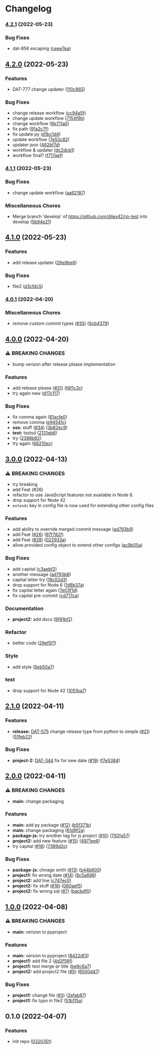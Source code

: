 # Changelog

### [4.2.1](https://github.com/dilex42/rp-test/compare/v4.2.0...v4.2.1) (2022-05-23)


### Bug Fixes

* dat-856 escaping ([ceee7ea](https://github.com/dilex42/rp-test/commit/ceee7ead526d5e3f69ef58a9a1afe5abf9dc2fdc))

## [4.2.0](https://github.com/dilex42/rp-test/compare/v4.1.1...v4.2.0) (2022-05-23)


### Features

* DAT-777 change updater ([110c865](https://github.com/dilex42/rp-test/commit/110c865791c2329fdb8df69cffc008cc965dc54d))


### Bug Fixes

* change release workflow ([cc94a5f](https://github.com/dilex42/rp-test/commit/cc94a5f58964f7b0eb71df2fcc3b1c7c7d2ee49f))
* change update workflow ([7154f9b](https://github.com/dilex42/rp-test/commit/7154f9b0958cf3b794d4fd053442a9e691e66c95))
* change workflow ([6b711a0](https://github.com/dilex42/rp-test/commit/6b711a0ebfd2a746bd55489b932234291ef97fc1))
* fix path ([91a2c7f](https://github.com/dilex42/rp-test/commit/91a2c7f5f6afec66bc135e089ff46fc3dde0c83d))
* fix update py ([d1bc1d4](https://github.com/dilex42/rp-test/commit/d1bc1d419a4ce384280e9aede285b8399a82200a))
* update workflow ([7e53c82](https://github.com/dilex42/rp-test/commit/7e53c82f22985b97dceca7ee6a1445bf1bb5d20c))
* updater json ([462bf7d](https://github.com/dilex42/rp-test/commit/462bf7da6a855329b47b365675dc76d176833b65))
* workflow & updater ([dc2dcb1](https://github.com/dilex42/rp-test/commit/dc2dcb1464aa442a4a755a0b63f1e5c523d14b38))
* workflow final? ([f717ae1](https://github.com/dilex42/rp-test/commit/f717ae18e5839ca6c1d18f90db9d34d499366d03))

### [4.1.1](https://github.com/dilex42/rp-test/compare/v4.1.0...v4.1.1) (2022-05-23)


### Bug Fixes

* change update workflow ([aa62187](https://github.com/dilex42/rp-test/commit/aa62187c8c9f34566d21251bd3df31c7c727368a))


### Miscellaneous Chores

* Merge branch 'develop' of https://github.com/dilex42/rp-test into develop ([5b94e21](https://github.com/dilex42/rp-test/commit/5b94e21ac0544d58ace0b5c33ded8d8c883c1fa7))

## [4.1.0](https://github.com/dilex42/rp-test/compare/v4.0.1...v4.1.0) (2022-05-23)


### Features

* add release updater ([26e9be6](https://github.com/dilex42/rp-test/commit/26e9be6a055e8baee139e2a65674c973de44742a))


### Bug Fixes

* file2 ([d3cfdc5](https://github.com/dilex42/rp-test/commit/d3cfdc523a75131e8922a5f8191788c370e4ccfd))

### [4.0.1](https://github.com/dilex42/rp-test/compare/v4.0.0...v4.0.1) (2022-04-20)


### Miscellaneous Chores

* remove custom commit types ([#35](https://github.com/dilex42/rp-test/issues/35)) ([9cb4379](https://github.com/dilex42/rp-test/commit/9cb437935778496b68abef73457380b1c7539eb7))

## [4.0.0](https://github.com/dilex42/rp-test/compare/v3.0.0...v4.0.0) (2022-04-20)


### ⚠ BREAKING CHANGES

* bump version after release please implementation

### Features

* add release please ([#31](https://github.com/dilex42/rp-test/issues/31)) ([f4f1c3c](https://github.com/dilex42/rp-test/commit/f4f1c3c34d7b1725b622f882c605b1e38ef8b0dd))
* try again new ([d17c117](https://github.com/dilex42/rp-test/commit/d17c117c2c080f6dc7690d4a899f974f44e52427))


### Bug Fixes

* fix comma again ([81acfe0](https://github.com/dilex42/rp-test/commit/81acfe0621bda2e4033a64986f704f33ad0a5b3d))
* remove comma ([e94541c](https://github.com/dilex42/rp-test/commit/e94541c6e2c69745b8733b4b5769d912b53e1621))
* **sss:** stuff ([#34](https://github.com/dilex42/rp-test/issues/34)) ([3b82ec9](https://github.com/dilex42/rp-test/commit/3b82ec95e8195c2a500950b28afc0316806f2538))
* **test:** tsstsd ([2131eb6](https://github.com/dilex42/rp-test/commit/2131eb63aa7f88b0a3bb22c4258e4cb275fc9eed))
* try ([2388b82](https://github.com/dilex42/rp-test/commit/2388b82329baa7e9c9bd4d87bca3c4e0d5afae14))
* try again ([66210ec](https://github.com/dilex42/rp-test/commit/66210ec6dbbaabd9738962010f52e8d0d2626e09))

## [3.0.0](https://github.com/dilex42/rp-test/compare/v2.1.0...v3.0.0) (2022-04-13)


### ⚠ BREAKING CHANGES

* try breaking
* add Feat (#26)
* refactor to use JavaScript features not available in Node 6.
* drop support for Node 42
* `extends` key in config file is now used for extending other config files

### Features

* add ability to override merged commit message ([ad793b8](https://github.com/dilex42/rp-test/commit/ad793b867a875d345a03f6bcda3bd5cfe2c708ba))
* add Feat ([#26](https://github.com/dilex42/rp-test/issues/26)) ([97f782f](https://github.com/dilex42/rp-test/commit/97f782fd5e560d2c16ef2071ca16b6b698c98dc9))
* add Feat ([#28](https://github.com/dilex42/rp-test/issues/28)) ([022933a](https://github.com/dilex42/rp-test/commit/022933aebf0755193d230be140ec30f9c9b14309))
* allow provided config object to extend other configs ([ac9b05a](https://github.com/dilex42/rp-test/commit/ac9b05aac625975fe90d9a3069c6882515f715ea))


### Bug Fixes

* add capital ([c3aebf2](https://github.com/dilex42/rp-test/commit/c3aebf270d9e36c765bdb2128bbd6deb64e508d1))
* another message ([ad793b8](https://github.com/dilex42/rp-test/commit/ad793b867a875d345a03f6bcda3bd5cfe2c708ba))
* capital letter try ([18c02d3](https://github.com/dilex42/rp-test/commit/18c02d3ec303e83b30abac9ad16d3326e729a635))
* drop support for Node 6 ([1d8b37a](https://github.com/dilex42/rp-test/commit/1d8b37a83052bdc38d3bd43a3ef5c64dc4fe92e2))
* fix capital letter again ([7e03f1d](https://github.com/dilex42/rp-test/commit/7e03f1dded1ca3ba3bbaff18fcea6fe4128532b1))
* fix capital pre-commit ([cd717ca](https://github.com/dilex42/rp-test/commit/cd717cab3014af5b9ea6719d1971cc3e0e82ff14))


### Documentation

* **project2:** add docs ([9f91bf2](https://github.com/dilex42/rp-test/commit/9f91bf2aae7cad546a68f35d8e5e6d522db0ba7e))


### Refactor

* better code ([29ef5f1](https://github.com/dilex42/rp-test/commit/29ef5f1f7f300b92c9eb43ebddad4fa64fef0c22))


### Style

* add style ([9eb50a7](https://github.com/dilex42/rp-test/commit/9eb50a760ad79cbd884648a2ddef707ec3aa545c))


### test

* drop support for Node 42 ([1051ba7](https://github.com/dilex42/rp-test/commit/1051ba7fce4204fdc5900f1c766fe631baadf900))

## [2.1.0](https://github.com/dilex42/rp-test/compare/v2.0.0...v2.1.0) (2022-04-11)


 ### Features

 * **release:** [DAT-575](https://github.com/dilex42/rp-test/issues/DAT-575) change release type from python to simple ([#21](https://github.com/dilex42/rp-test/issues/21)) ([51feb22](https://github.com/dilex42/rp-test/commit/51feb2279a57cc9a425b9dd74546c5287ccd5324))


 ### Bug Fixes

 * **project-2:** [DAT-344](https://github.com/dilex42/rp-test/issues/DAT-344) fix for new date ([#19](https://github.com/dilex42/rp-test/issues/19)) ([f7e5384](https://github.com/dilex42/rp-test/commit/f7e5384a26f7c868a73126265734f40568e6082e))


## [2.0.0](https://github.com/dilex42/rp-test/compare/v1.0.0...v2.0.0) (2022-04-11)


### ⚠ BREAKING CHANGES

* **main:** change packaging

### Features

* **main:** add py package ([#12](https://github.com/dilex42/rp-test/issues/12)) ([b5f371b](https://github.com/dilex42/rp-test/commit/b5f371bc166384bf57f578b146661d94a1dd303c))
* **main:** change packaging ([61d9f2a](https://github.com/dilex42/rp-test/commit/61d9f2acaaa6500c9ef667383e8ff779a6cfd55c))
* **package-js:** try another tag for js project ([#10](https://github.com/dilex42/rp-test/issues/10)) ([792fa57](https://github.com/dilex42/rp-test/commit/792fa5771055c2a8485b7b9e48ca6d18022d9c00))
* **project2:** add new feature ([#15](https://github.com/dilex42/rp-test/issues/15)) ([4971ee6](https://github.com/dilex42/rp-test/commit/4971ee6b6c3bf12959a82d625f8e36518d1142a7))
* try capital ([#18](https://github.com/dilex42/rp-test/issues/18)) ([7369d2c](https://github.com/dilex42/rp-test/commit/7369d2c3515050a7e298a3f66bdd2038dda8d4e0))


### Bug Fixes

* **package-js:** chnage smth ([#13](https://github.com/dilex42/rp-test/issues/13)) ([b44b600](https://github.com/dilex42/rp-test/commit/b44b6003721f1ea3e6dd29dc5ba62e5e2467eb35))
* **project1:** fix wrong date ([#14](https://github.com/dilex42/rp-test/issues/14)) ([8c5a696](https://github.com/dilex42/rp-test/commit/8c5a696aed9ac203ef96eab4d49e0487bd61378a))
* **project2:** add line ([c747ec0](https://github.com/dilex42/rp-test/commit/c747ec0820c43ff4711954efd13d37923f369986))
* **project2:** fix stuff ([#16](https://github.com/dilex42/rp-test/issues/16)) ([080aef5](https://github.com/dilex42/rp-test/commit/080aef5273d6b972f7ca548933c50fda4fd58ba4))
* **project2:** fix wrong sql ([#7](https://github.com/dilex42/rp-test/issues/7)) ([bacbdf0](https://github.com/dilex42/rp-test/commit/bacbdf063171d404498dc4436b922bddbd31e7eb))

## [1.0.0](https://github.com/dilex42/rp-test/compare/v0.1.0...v1.0.0) (2022-04-08)


### ⚠ BREAKING CHANGES

* **main:** version to pyproject

### Features

* **main:** version to pyproject ([8422df3](https://github.com/dilex42/rp-test/commit/8422df3e9af79cd5be1d4c53e23742750a13945c))
* **project1:** add file 2 ([4d2f56f](https://github.com/dilex42/rp-test/commit/4d2f56fc465af182bfb77fa949497b02cf095a6a))
* **project1:** test merge pr title ([be9c6a7](https://github.com/dilex42/rp-test/commit/be9c6a7ff7cf99a4e91063867f64a33e4c8e3436))
* **project2:** add project2 file ([#5](https://github.com/dilex42/rp-test/issues/5)) ([6500d47](https://github.com/dilex42/rp-test/commit/6500d4769bcbe4b8fe08dd4971f68eb0ea010600))


### Bug Fixes

* **project1:** change file ([#3](https://github.com/dilex42/rp-test/issues/3)) ([2efab87](https://github.com/dilex42/rp-test/commit/2efab871f09f25dc5ff606ea66ffa087a8a1115d))
* **project1:** fix typo in file2 ([51b115a](https://github.com/dilex42/rp-test/commit/51b115aa994ff7166fe01bd70016c182c0e7f361))

## 0.1.0 (2022-04-07)


### Features

* init repo ([032035f](https://github.com/dilex42/rp-test/commit/032035fec397c634bdf97375c92232d70fdef73b))
